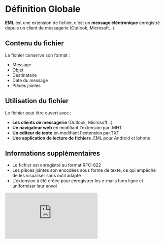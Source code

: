 # Définition Globale
**EML** est une extension de fichier, c'est un **message éléctronique** enregistré depuis un client de messagerie (Outlook, Microsoft...).

## Contenu du fichier
Le fichier conserve son format :
* Message
* Objet
* Destinataire
* Date du message
* Pièces jointes 

## Utilisation du fichier
Le fichier peut être ouvert avec :
* **Les clients de messagerie** (Outlook, Microsoft...)
* **Un navigateur web** en modifiant l'extension par .MHT
* **Un editeur de texte** en modifiant l'extension par.TXT
* **Une application de lecture de fichiers** .EML pour Android et Iphone

## Informations supplémentaires
* Le fichier est enregistré au format RFC-822
* Les pièces jointes son encodées sous forme de texte, ce qui empêche de les visualiser sans outil adapté
* L'extension à été créee pour enregistrer les e-mails hors ligne et uniformiser leur envoi

![Tux, the Linux mascot](https://zupimages.net/viewer.php?id=21/50/bilc.png)
